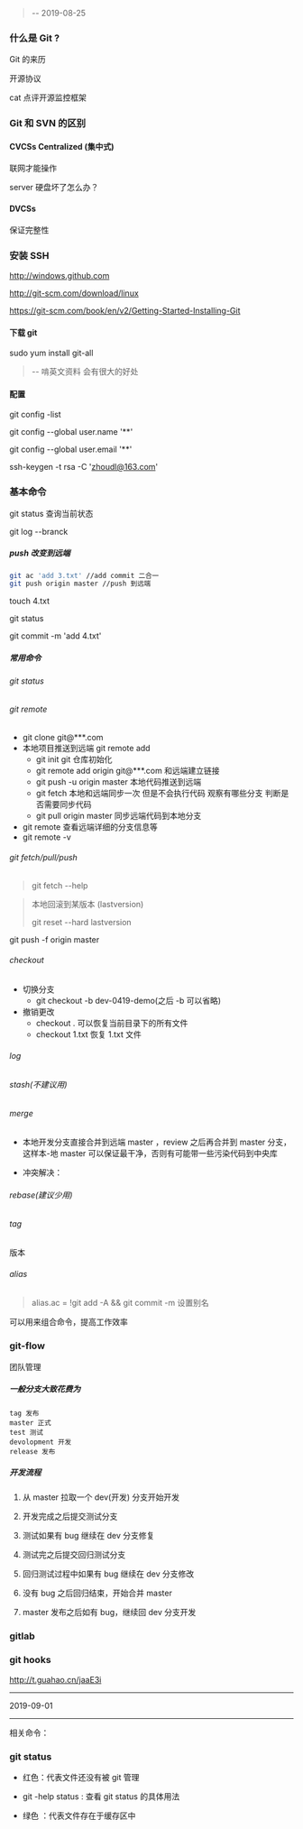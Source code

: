 > -- 2019-08-25

### 什么是 Git ?

Git 的来历

开源协议

cat 点评开源监控框架

### Git 和 SVN 的区别

#### CVCSs Centralized (集中式)

联网才能操作

server 硬盘坏了怎么办？

#### DVCSs 

保证完整性

### 安装 SSH

http://windows.github.com

http://git-scm.com/download/linux

https://git-scm.com/book/en/v2/Getting-Started-Installing-Git

#### 下载 git 

sudo yum install git-all

> -- 啃英文资料 会有很大的好处

#### 配置

git config -list

git config --global user.name '**'

git config --global user.email '**'

ssh-keygen -t rsa -C 'zhoudl@163.com'

### 基本命令

git status 查询当前状态

git log --branck 

##### push 改变到远端

```bash
git ac 'add 3.txt' //add commit 二合一
git push origin master //push 到远端
```

touch 4.txt

git status

git commit -m 'add 4.txt'

##### 常用命令

###### git status 

###### git remote 

* git clone git@***.com
* 本地项目推送到远端 git remote add 
  * git init  git 仓库初始化
  * git remote add origin git@***.com  和远端建立链接
  * git push -u origin master 本地代码推送到远端
  * git fetch  本地和远端同步一次 但是不会执行代码 观察有哪些分支 判断是否需要同步代码
  * git pull origin master 同步远端代码到本地分支
*  git remote  查看远端详细的分支信息等
  * git remote -v

###### git fetch/pull/push

> git fetch --help

> 本地回滚到某版本 (lastversion)
>
> git reset --hard lastversion

git push -f origin master

###### checkout

* 切换分支
  * git checkout -b dev-0419-demo(之后 -b 可以省略)
* 撤销更改
  * checkout . 可以恢复当前目录下的所有文件
  * checkout 1.txt 恢复 1.txt 文件

###### log

###### stash(不建议用)

###### merge

* 本地开发分支直接合并到远端 master ，review 之后再合并到 master 分支，这样本-地 master 可以保证最干净，否则有可能带一些污染代码到中央库

* 冲突解决：

###### rebase(建议少用)

###### tag 

版本

###### alias

> alias.ac = !git add -A && git commit -m 设置别名

可以用来组合命令，提高工作效率

### git-flow

团队管理

##### 一般分支大致花费为

```
tag 发布
master 正式
test 测试
devolopment 开发 
release 发布
```

##### 开发流程 

1. 从 master 拉取一个 dev(开发) 分支开始开发

2. 开发完成之后提交测试分支

3. 测试如果有 bug 继续在 dev 分支修复

4. 测试完之后提交回归测试分支

5. 回归测试过程中如果有 bug 继续在 dev 分支修改

6. 没有 bug 之后回归结束，开始合并 master

7. master 发布之后如有 bug，继续回 dev 分支开发

### gitlab

### git hooks

http://t.guahao.cn/jaaE3i



------

2019-09-01

-------

相关命令：

### git status 

* 红色：代表文件还没有被 git 管理

* git -help status : 查看 git status 的具体用法
* 绿色 ：代表文件存在于缓存区中



